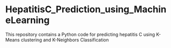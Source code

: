 # HepatitisC_Prediction_using_MachineLearning
 This repository contains a Python code for predicting hepatitis C using K-Means clustering and K-Neighbors Classification
